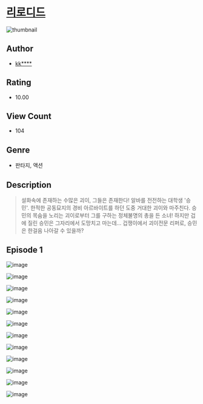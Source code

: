 # [리로디드](https://comic.naver.com/challenge/list?titleId=811314)
![thumbnail](https://image-comic.pstatic.net/user_contents_data/challenge_comic/2023/05/25/upload_7305230238146979429_480x623.jpeg)

## Author
- [kk****](https://comic.naver.com/artistTitle?id=367284)

## Rating
- 10.00

## View Count
- 104

## Genre
- 판타지, 액션

## Description
> 설화속에 존재하는 수많은 괴이, 그들은 존재한다! 알바를 전전하는 대학생 '승민'. 한적한 공동묘지의 경비 아르바이트를 하던 도중 거대한 괴이와 마주친다. 승민의 목숨을 노리는 괴이로부터 그를 구하는 정체불명의 총을 든 소녀! 하지만 겁에 질린 승민은 그자리에서 도망치고 마는데... 겁쟁이에서 괴이전문 리퍼로, 승민은 한걸음 나아갈 수 있을까?


## Episode 1
![image](https://image-comic.pstatic.net/user_contents_data/challenge_comic/2023/05/25/367284/upload_3545002724999640884.jpeg)

![image](https://image-comic.pstatic.net/user_contents_data/challenge_comic/2023/05/25/367284/upload_3991095479599849784.jpeg)

![image](https://image-comic.pstatic.net/user_contents_data/challenge_comic/2023/05/25/367284/upload_7291720762151482673.jpeg)

![image](https://image-comic.pstatic.net/user_contents_data/challenge_comic/2023/05/25/367284/upload_7016998775402346293.jpeg)

![image](https://image-comic.pstatic.net/user_contents_data/challenge_comic/2023/05/25/367284/upload_4136048490438866737.jpeg)

![image](https://image-comic.pstatic.net/user_contents_data/challenge_comic/2023/05/25/367284/upload_4121412916877669685.jpeg)

![image](https://image-comic.pstatic.net/user_contents_data/challenge_comic/2023/05/25/367284/upload_7162475368574826039.jpeg)

![image](https://image-comic.pstatic.net/user_contents_data/challenge_comic/2023/05/25/367284/upload_3774405960578513249.jpeg)

![image](https://image-comic.pstatic.net/user_contents_data/challenge_comic/2023/05/25/367284/upload_3631135185269056305.jpeg)

![image](https://image-comic.pstatic.net/user_contents_data/challenge_comic/2023/05/25/367284/upload_3631136482430313059.jpeg)

![image](https://image-comic.pstatic.net/user_contents_data/challenge_comic/2023/05/25/367284/upload_3703754830823961441.jpeg)

![image](https://image-comic.pstatic.net/user_contents_data/challenge_comic/2023/05/25/367284/upload_7220167632725882928.jpeg)
